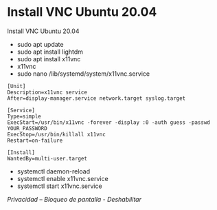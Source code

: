 # Install VNC Ubuntu 20.04

Install VNC Ubuntu 20.04


* sudo apt update
* sudo apt install lightdm
* sudo apt install x11vnc
* x11vnc
* sudo nano /lib/systemd/system/x11vnc.service

```
[Unit]
Description=x11vnc service
After=display-manager.service network.target syslog.target

[Service]
Type=simple
ExecStart=/usr/bin/x11vnc -forever -display :0 -auth guess -passwd YOUR_PASSWORD
ExecStop=/usr/bin/killall x11vnc
Restart=on-failure

[Install]
WantedBy=multi-user.target
```

* systemctl daemon-reload
* systemctl enable x11vnc.service
* systemctl start x11vnc.service

_Privacidad – Bloqueo de pantalla - Deshabilitar_
